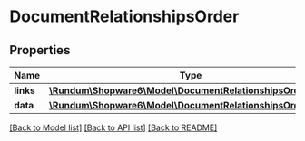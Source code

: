 # DocumentRelationshipsOrder

## Properties
Name | Type | Description | Notes
------------ | ------------- | ------------- | -------------
**links** | [**\Rundum\Shopware6\Model\DocumentRelationshipsOrderLinks**](DocumentRelationshipsOrderLinks.md) |  | [optional] 
**data** | [**\Rundum\Shopware6\Model\DocumentRelationshipsOrderData**](DocumentRelationshipsOrderData.md) |  | [optional] 

[[Back to Model list]](../../README.md#documentation-for-models) [[Back to API list]](../../README.md#documentation-for-api-endpoints) [[Back to README]](../../README.md)

